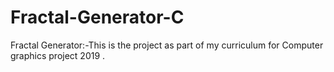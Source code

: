 # Fractal-Generator-C
Fractal Generator:-This is the project as part of my curriculum for Computer graphics project 2019 .
